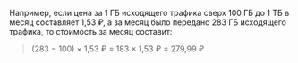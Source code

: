 Например, если цена за 1&nbsp;ГБ исходящего трафика сверх 100&nbsp;ГБ до 1&nbsp;ТБ в месяц составляет 1,53&nbsp;₽, а за месяц было передано 283&nbsp;ГБ исходящего трафика, то стоимость за месяц составит:

> (283 − 100) × 1,53&nbsp;₽ = 183 × 1,53&nbsp;₽ = 279,99&nbsp;₽